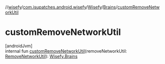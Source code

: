 //[wisefy](../../../../index.md)/[com.isupatches.android.wisefy](../../index.md)/[Wisefy](../index.md)/[Brains](index.md)/[customRemoveNetworkUtil](custom-remove-network-util.md)

# customRemoveNetworkUtil

[androidJvm]\
internal fun [customRemoveNetworkUtil](custom-remove-network-util.md)(removeNetworkUtil: [RemoveNetworkUtil](../../../com.isupatches.android.wisefy.removenetwork/-remove-network-util/index.md)): [Wisefy.Brains](index.md)
